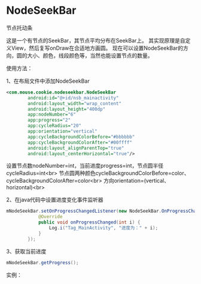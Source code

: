 # NodeSeekBar
节点托动条

这是一个有节点的SeekBar，其节点平均分布在SeekBar上。
其实现原理是自定义View，然后复写onDraw在合适地方画圆。
现在可以设置NodeSeekBar的方向，圆的大小、颜色，线段颜色等，当然也能设置节点的数量。

使用方法：

1、在布局文件中添加NodeSeekBar
```xml
<com.mouse.cookie.nodeseekbar.NodeSeekBar
        android:id="@+id/nsb_mainactivity"
        android:layout_width="wrap_content"
        android:layout_height="400dp"
        app:nodeNumber="6"
        app:progress="2"
        app:cycleRadius="20"
        app:orientation="vertical"
        app:cycleBackgroundColorBefore="#bbbbbb"
        app:cycleBackgroundColorAfter="#00ffff"
        android:layout_alignParentTop="true"
        android:layout_centerHorizontal="true"/>
```
设置节点数nodeNumber=int，当前进度progress=int，节点圆半径cycleRadius=int\<br>
节点圆两种颜色cycleBackgroundColorBefore=color、cycleBackgroundColorAfter=color\<br>
方向orientation=(vertical、horizontal)\<br>

2、在java代码中设置进度变化事件监听器
```java
mNodeSeekBar.setOnProgressChangedListener(new NodeSeekBar.OnProgressChangedListener() {
            @Override
            public void onProgressChanged(int i) {
                Log.i("Tag_MainActivity", "进度为：" + i);
            }
        });
```
3、获取当前进度
```java
mNodeSeekBar.getProgress();
```
实例：

